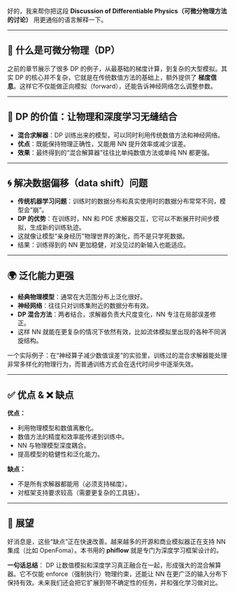 好的，我来帮你把这段 **Discussion of Differentiable Physics（可微分物理方法的讨论）** 用更通俗的语言解释一下。

------

## 🧩 什么是可微分物理（DP）

之前的章节展示了很多 DP 的例子，从最基础的梯度计算，到复杂的大型模拟。其实 DP 的核心并不复杂，它就是在传统数值方法的基础上，额外提供了 **梯度信息**。这样它不仅能做正向模拟（forward），还能告诉神经网络怎么调整参数。

------

## 🔗 DP 的价值：让物理和深度学习无缝结合

- **混合求解器**：DP 训练出来的模型，可以同时利用传统数值方法和神经网络。
- **优点**：既能保持物理正确性，又能用 NN 提升效率或减少误差。
- **效果**：最终得到的“混合解算器”往往比单纯数值方法或单纯 NN 都更强。

------

## 🌀 解决数据偏移（data shift）问题

- **传统机器学习问题**：训练时的数据分布和真实使用时的数据分布常常不同，模型会“崩”。
- **DP 的优势**：在训练时，NN 和 PDE 求解器交互，它可以不断展开时间步模拟，生成新的训练轨迹。
- 这就像让模型“亲身经历”物理世界的演化，而不是只学死数据。
- 结果：训练得到的 NN 更加稳健，对没见过的新输入也能适应。

------

## 🌍 泛化能力更强

- **经典物理模型**：通常在大范围分布上泛化很好。
- **神经网络**：往往只对训练集附近的数据分布有效。
- **DP 混合方法**：两者结合，求解器负责大尺度变化，NN 专注在局部误差修正。
- 这样 NN 就能在更复杂的情况下依然有效，比如流体模拟里出现的各种不同涡旋结构。

一个实际例子：在“神经算子减少数值误差”的实验里，训练过的混合求解器能处理非常多样化的物理行为，而普通训练方式会在迭代时间步中逐渐失效。

------

## ✅ 优点 & ❌ 缺点

**优点：**

- 利用物理模型和数值离散化。
- 数值方法的精度和效率能传递到训练中。
- NN 与物理模型深度耦合。
- 提高模型的稳健性和泛化能力。

**缺点：**

- 不是所有求解器都能用（必须支持梯度）。
- 对框架支持要求较高（需要更复杂的工具链）。

------

## 🔮 展望

好消息是，这些“缺点”正在快速改善。越来越多的开源和商业模拟器正在支持 NN 集成（比如 OpenFoma）。本书用的 **phiflow** 就是专门为深度学习框架设计的。

**一句话总结**：
 DP 让数值模拟和深度学习真正融合在一起，形成强大的混合解算器。它不仅能 enforce（强制执行）物理约束，还能让 NN 在更广泛的输入分布下保持有效。未来我们还会把它扩展到带不确定性的任务，并和强化学习做对比。